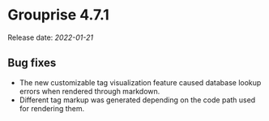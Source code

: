 # Grouprise 4.7.1

Release date: *2022-01-21*

## Bug fixes

* The new customizable tag visualization feature caused database lookup
  errors when rendered through markdown.
* Different tag markup was generated depending on the code path used for
  rendering them.
